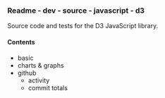 ### Readme - dev - source - javascript - d3

Source code and tests for the D3 JavaScript library.

#### Contents
* basic
* charts & graphs
* github
  * activity
  * commit totals
